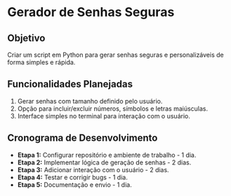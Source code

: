 # Gerador de Senhas Seguras

## Objetivo
Criar um script em Python para gerar senhas seguras e personalizáveis de forma simples e rápida.

## Funcionalidades Planejadas
1. Gerar senhas com tamanho definido pelo usuário.
2. Opção para incluir/excluir números, símbolos e letras maiúsculas.
3. Interface simples no terminal para interação com o usuário.

## Cronograma de Desenvolvimento
- **Etapa 1:** Configurar repositório e ambiente de trabalho - 1 dia.
- **Etapa 2:** Implementar lógica de geração de senhas - 2 dias.
- **Etapa 3:** Adicionar interação com o usuário - 2 dias.
- **Etapa 4:** Testar e corrigir bugs - 1 dia.
- **Etapa 5:** Documentação e envio - 1 dia.
